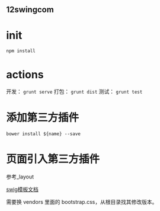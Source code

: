 12swingcom
----
# init
`npm install`

# actions
开发：
`grunt serve`
打包：
`grunt dist`
测试：
`grunt test`

# 添加第三方插件

`bower install ${name} --save`

# 页面引入第三方插件

参考_layout

[swig模板文档](http://paularmstrong.github.io/swig/)


需要换 vendors 里面的 bootstrap.css，从根目录找其修改版本。

